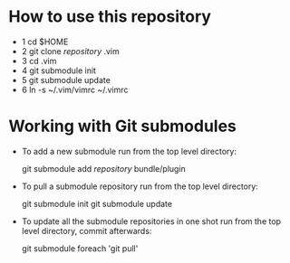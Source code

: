# How to use this repository
* 1 cd $HOME
* 2 git clone *repository* .vim
* 3 cd .vim
* 4 git submodule init
* 5 git submodule update
* 6 ln -s ~/.vim/vimrc ~/.vimrc

# Working with Git submodules
* To add a new submodule run from the top level directory:

    git submodule add *repository* bundle/plugin

* To pull a submodule repository run from the top level directory:

    git submodule init
    git submodule update

* To update all the submodule repositories in one shot run from the top
  level directory, commit afterwards:

    git submodule foreach 'git pull'
